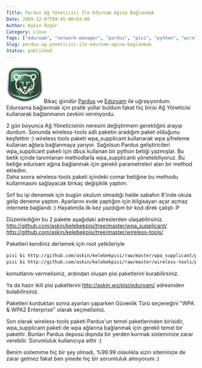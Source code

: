 ```yaml
---
Title: Pardus Ağ Yöneticisi İle Eduroam Ağına Bağlanmak
Date: 2009-12-07T09:45:00+03:00
Author: Aşkın Özgür
Category: Linux
Tags: ["eduroam", "network-manager", "pardus", "pisi", "python", "wireless-tools"]
Slug: pardus-ag-yoneticisi-ile-eduroam-agina-baglanmak
Status: published
---
```


![Pardus](/uploads/2009/05/pardus.png "Pardus")Bikaç gündür [Pardus](http://www.pardus.org.tr) ve [Eduroam](http://www.eduroam.org/) ile uğraşıyordum. Eduroama bağlanmak için pratik yollar buldum fakat hiç birisi Ağ Yöneticisi kullanarak bağlanmanın zevkini vermiyordu.

2 gün boyunca Ağ Yöneticisinin neresini değiştirmem gerektiğini arayıp durdum. Sonunda wireless-tools adlı paketin aradığım paket olduğunu keşfettim :) wireless tools paketi wpa\_supplicant kullanarak wpa şifreleme kullanan ağlara bağlanmaya yarıyor. Sağolsun Pardus geliştiricileri wpa\_supplicant paketi için dbus kullanan bir python betiği yazmışlar. Bu betik içinde tanımlanan methodlarla wpa\_supplicantı yönetebiliyoruz. Bu betiğe eduroam ağına bağlanmak için gerekli parametreleri alan bir method ekledim.  
Daha sonra wireless-tools paketi içindeki comar betiğine bu methodu kullanmasını sağlayacak birkaç değişiklik yaptım.

Sırf bu işi denemek için bugün okulum olmadığı halde sabahın 8'inde okula gelip deneme yaptım. Ayarlarını evde yaptığım için bilgisayarı açar açmaz internete bağlandı :) Hayatımda ilk kez yazdığım bir kod direk çalıştı :P

Düzenlediğim bu 2 pakete aşağıdaki adreslerden ulaşabilirsiniz.  
<http://github.com/askin/kelebekpisi/tree/master/wpa_supplicant/>  
<http://github.com/askin/kelebekpisi/tree/master/wireless-tools/>

Paketleri kendiniz derlemek için root yetkileriyle

```bash
pisi bi http://github.com/askin/kelebekpisi/raw/master/wpa_supplicant/pspec.xml
pisi bi http://github.com/askin/kelebekpisi/raw/master/wireless-tools/pspec.xml
```

komutlarını vermelisiniz, ardından oluşan pisi paketlerini kurabilirsiniz.

Ya da hazır ikili pisi paketlerini <http://askin.ws/pisi/eduroam/> adresinden bulabilirsiniz.

Paketleri kurduktan sonra ayarları yaparken Güvenlik Türü seçeneğini "WPA & WPA2 Enterprise" olarak seçmelisiniz.

Son olarak wireless-tools paketi Pardus'un temel paketlerinden birisidir, wpa\_supplicant paketi de wpa ağlarına bağlanmak için gerekli temel bir pakettir. Bunları Pardus deposu dışında bir yerden kurmak sisteminize zarar verebilir. Sorumluluk kullanıcıya aittir :)

Benim sistemime hiç bir şey olmadı, %99.99 olasılıkla sizin siteminize de zarar gelmez fakat ben yinede hiç bir sorumluluk almıyorum :)

<!--more-->
